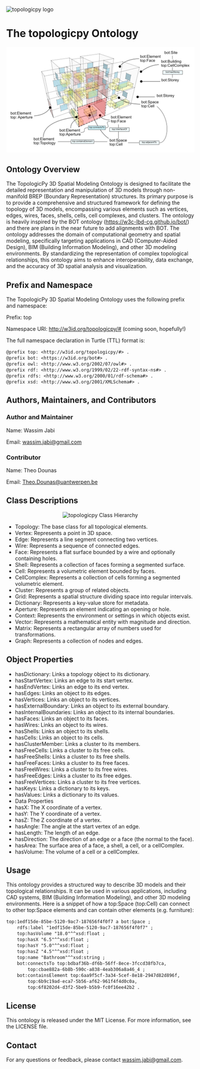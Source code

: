 <img src="https://topologic.app/wp-content/uploads/2023/02/topologicpy-logo-no-loop.gif" alt="topologicpy logo" width="100" loop="4">

# The topologicpy Ontology 
<p align="center">
    <img src=https://github.com/wassimj/topologicpy/blob/main/resources/top_diagram_3D.png alt="3D Diagram of the topologicpy ontology" />
</p>

## Ontology Overview
The TopologicPy 3D Spatial Modeling Ontology is designed to facilitate the detailed representation and manipulation of 3D models through non-manifold BREP (Boundary Representation) structures. Its primary purpose is to provide a comprehensive and structured framework for defining the topology of 3D models, encompassing various elements such as vertices, edges, wires, faces, shells, cells, cell complexes, and clusters. The ontology is heavily inspired by the BOT ontology (https://w3c-lbd-cg.github.io/bot/) and there are plans in the near future to add alignments with BOT. The ontology addresses the domain of computational geometry and spatial modeling, specifically targeting applications in CAD (Computer-Aided Design), BIM (Building Information Modeling), and other 3D modeling environments. By standardizing the representation of complex topological relationships, this ontology aims to enhance interoperability, data exchange, and the accuracy of 3D spatial analysis and visualization.

## Prefix and Namespace
The TopologicPy 3D Spatial Modeling Ontology uses the following prefix and namespace:

Prefix: top

Namespace URI: http://w3id.org/topologicpy/# (coming soon, hopefully!)

The full namespace declaration in Turtle (TTL) format is:
```
@prefix top: <http://w3id.org/topologicpy/#> .
@prefix bot: <https://w3id.org/bot#> .
@prefix owl: <http://www.w3.org/2002/07/owl#> .
@prefix rdf: <http://www.w3.org/1999/02/22-rdf-syntax-ns#> .
@prefix rdfs: <http://www.w3.org/2000/01/rdf-schema#> .
@prefix xsd: <http://www.w3.org/2001/XMLSchema#> .
```

## Authors, Maintainers, and Contributors
### Author and Maintainer
Name: Wassim Jabi

Email: wassim.jabi@gmail.com

### Contributor
Name: Theo Dounas

Email: Theo.Dounas@uantwerpen.be

## Class Descriptions

<p align="center">
<img src="https://topologic.app/wp-content/uploads/2018/12/ClassHierarchy.jpg" alt="topologicpy Class Hierarchy" width=500 />
</p>

* Topology: The base class for all topological elements.
* Vertex: Represents a point in 3D space.
* Edge: Represents a line segment connecting two vertices.
* Wire: Represents a sequence of connected edges.
* Face: Represents a flat surface bounded by a wire and optionally containing holes.
* Shell: Represents a collection of faces forming a segmented surface.
* Cell: Represents a volumetric element bounded by faces.
* CellComplex: Represents a collection of cells forming a segmented volumetric element.
* Cluster: Represents a group of related objects.
* Grid: Represents a spatial structure dividing space into regular intervals.
* Dictionary: Represents a key-value store for metadata.
* Aperture: Represents an element indicating an opening or hole.
* Context: Represents the environment or settings in which objects exist.
* Vector: Represents a mathematical entity with magnitude and direction.
* Matrix: Represents a rectangular array of numbers used for transformations.
* Graph: Represents a collection of nodes and edges.

## Object Properties
* hasDictionary: Links a topology object to its dictionary.
* hasStartVertex: Links an edge to its start vertex.
* hasEndVertex: Links an edge to its end vertex.
* hasEdges: Links an object to its edges.
* hasVertices: Links an object to its vertices.
* hasExternalBoundary: Links an object to its external boundary.
* hasInternalBoundaries: Links an object to its internal boundaries.
* hasFaces: Links an object to its faces.
* hasWires: Links an object to its wires.
* hasShells: Links an object to its shells.
* hasCells: Links an object to its cells.
* hasClusterMember: Links a cluster to its members.
* hasFreeCells: Links a cluster to its free cells.
* hasFreeShells: Links a cluster to its free shells.
* hasFreeFaces: Links a cluster to its free faces.
* hasFreeWires: Links a cluster to its free wires.
* hasFreeEdges: Links a cluster to its free edges.
* hasFreeVertices: Links a cluster to its free vertices.
* hasKeys: Links a dictionary to its keys.
* hasValues: Links a dictionary to its values.
* Data Properties
* hasX: The X coordinate of a vertex.
* hasY: The Y coordinate of a vertex.
* hasZ: The Z coordinate of a vertex.
* hasAngle: The angle at the start vertex of an edge.
* hasLength: The length of an edge.
* hasDirection: The direction of an edge or a face (the normal to the face).
* hasArea: The surface area of a face, a shell, a cell, or a cellComplex.
* hasVolume: The volume of a cell or a cellComplex.

## Usage
This ontology provides a structured way to describe 3D models and their topological relationships. It can be used in various applications, including CAD systems, BIM (Building Information Modeling), and other 3D modeling environments.
Here is a snippet of how a top:Space (top:Cell) can connect to other top:Space elements and can contain other elements (e.g. furniture):
```
top:1edf15de-85be-5120-9ac7-187656f4f0f7 a bot:Space ;
    rdfs:label "1edf15de-85be-5120-9ac7-187656f4f0f7" ;
    top:hasVolume "18.0"^^xsd:float ;
    top:hasX "6.5"^^xsd:float ;
    top:hasY "5.0"^^xsd:float ;
    top:hasZ "4.5"^^xsd:float ;
    top:name "Bathroom"^^xsd:string ;
    bot:connectsTo top:bdbaf36b-df6b-56ff-8ece-3fccd38fb7ca,
        top:cbae882a-6b8b-590c-a838-4eab306a8a46_4 ;
    bot:containsElement top:6aa9f5cf-3a34-5cef-8e18-2947d82d896f,
        top:6b9c19ad-eca7-5b56-af62-961f4f4d0c0a,
        top:6f8202d4-d3f2-5be9-b5b9-fc0f16ee42b2 .
```
## License
This ontology is released under the MIT License. For more information, see the LICENSE file.

## Contact
For any questions or feedback, please contact wassim.jabi@gmail.com.

